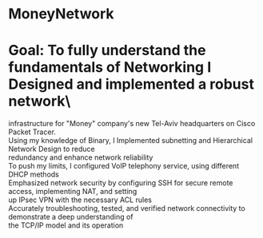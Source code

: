 # MoneyNetwork
# Goal: To fully understand the fundamentals of Networking I Designed and implemented a robust network\
infrastructure for "Money" company's new Tel-Aviv headquarters on Cisco Packet Tracer.\
Using my knowledge of Binary, I Implemented subnetting and Hierarchical Network Design to reduce\
redundancy and enhance network reliability\
To push my limits, I configured VoIP telephony service, using different DHCP methods\
Emphasized network security by configuring SSH for secure remote access, implementing NAT, and setting\
up IPsec VPN with the necessary ACL rules\
Accurately troubleshooting, tested, and verified network connectivity to demonstrate a deep understanding of\
the TCP/IP model and its operation

